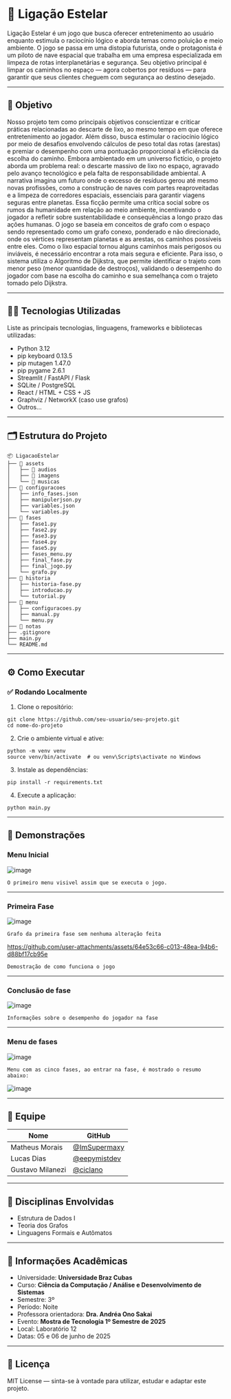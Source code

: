 # 🚀 Ligação Estelar

 Ligação Estelar é um jogo que busca oferecer entretenimento ao usuário enquanto estimula o raciocínio lógico e aborda temas como poluição e meio ambiente. O jogo se passa em uma distopia futurista, onde o protagonista é um piloto de nave espacial que trabalha em uma empresa especializada em limpeza de rotas interplanetárias e segurança. Seu objetivo principal é limpar os caminhos no espaço — agora cobertos por resíduos — para garantir que seus clientes cheguem com segurança ao destino desejado.

---

## 🎯 Objetivo

Nosso projeto tem como principais objetivos conscientizar e criticar práticas relacionadas ao descarte de lixo, ao mesmo tempo em que oferece entretenimento ao jogador. Além disso, busca estimular o raciocínio lógico por meio de desafios envolvendo cálculos de peso total das rotas (arestas) e premiar o desempenho com uma pontuação proporcional à eficiência da escolha do caminho.
Embora ambientado em um universo fictício, o projeto aborda um problema real: o descarte massivo de lixo no espaço, agravado pelo avanço tecnológico e pela falta de responsabilidade ambiental. A narrativa imagina um futuro onde o excesso de resíduos gerou até mesmo novas profissões, como a construção de naves com partes reaproveitadas e a limpeza de corredores espaciais, essenciais para garantir viagens seguras entre planetas. Essa ficção permite uma crítica social sobre os rumos da humanidade em relação ao meio ambiente, incentivando o jogador a refletir sobre sustentabilidade e consequências a longo prazo das ações humanas.
O jogo se baseia em conceitos de grafo com o espaço sendo representado como um grafo conexo, ponderado e não direcionado, onde os vértices representam planetas e as arestas, os caminhos possíveis entre eles. Como o lixo espacial tornou alguns caminhos mais perigosos ou inviáveis, é necessário encontrar a rota mais segura e eficiente. Para isso, o sistema utiliza o Algoritmo de Dijkstra, que permite identificar o trajeto com menor peso (menor quantidade de destroços), validando o desempenho do jogador com base na escolha do caminho e sua semelhança com o trajeto tomado pelo Dijkstra.


---

## 👨‍💻 Tecnologias Utilizadas

Liste as principais tecnologias, linguagens, frameworks e bibliotecas utilizadas:

- Python 3.12
- pip keyboard 0.13.5
- pip mutagen  1.47.0
- pip pygame   2.6.1
- Streamlit / FastAPI / Flask
- SQLite / PostgreSQL
- React / HTML + CSS + JS
- Graphviz / NetworkX (caso use grafos)
- Outros...


---

## 🗂️ Estrutura do Projeto 
```
📦 LigacaoEstelar
├── 📁 assets
│   ├── 📁 audios
│   ├── 📁 imagens
│   └── 📁 musicas
├── 📁 configuracoes
│   ├── info_fases.json
│   ├── manipulerjson.py
│   ├── variables.json
│   └── variables.py
├── 📁 fases
│   ├── fase1.py
│   ├── fase2.py
│   ├── fase3.py
│   ├── fase4.py
│   ├── fase5.py
│   ├── fases_menu.py
│   ├── final_fase.py
│   ├── final_jogo.py
│   └── grafo.py
├── 📁 historia
│   ├── historia-fase.py
│   ├── introducao.py
│   └── tutorial.py
├── 📁 menu
│   ├── configuracoes.py
│   ├── manual.py
│   └── menu.py
├── 📁 notas
├── .gitignore
├── main.py
└── README.md

```

---

## ⚙️ Como Executar

### ✅ Rodando Localmente

1. Clone o repositório:

```
git clone https://github.com/seu-usuario/seu-projeto.git
cd nome-do-projeto
```

2. Crie o ambiente virtual e ative:

```
python -m venv venv
source venv/bin/activate  # ou venv\Scripts\activate no Windows
```

3. Instale as dependências:

```
pip install -r requirements.txt
```

4. Execute a aplicação:

```
python main.py
```

---

## 📸 Demonstrações

  ### Menu Inicial
  
  ![image](https://github.com/user-attachments/assets/9855d67e-56a9-4043-b4ed-2a258b9a7995)
  
  
    O primeiro menu visivel assim que se executa o jogo. 

  --- 

  ### Primeira Fase

  ![image](https://github.com/user-attachments/assets/535f6436-637c-4a97-ba4a-44c92b7c76fd)

  
    Grafo da primeira fase sem nenhuma alteração feita 

  
  https://github.com/user-attachments/assets/64e53c66-c013-48ea-94b6-d88bf17cb95e

  
    Demostração de como funciona o jogo

  ---

  ### Conclusão de fase
  
  ![image](https://github.com/user-attachments/assets/4cb348bb-56eb-418a-8e7d-2183e1c348fe)


    Informações sobre o desempenho do jogador na fase 


  ---

  ### Menu de fases
  
  ![image](https://github.com/user-attachments/assets/d27ffbe8-c6c7-40a5-9428-3b2c4fdebac9)


    Menu com as cinco fases, ao entrar na fase, é mostrado o resumo abaixo: 

  

  ![image](https://github.com/user-attachments/assets/9f23770d-9e33-48e2-8c65-18dac6591e97)


  
---

## 👥 Equipe

| Nome | GitHub |
|------|--------|
| Matheus Morais | [@ImSupermaxy](https://github.com/ImSupermaxy) |
| Lucas Dias | [@eepymistdev](https://github.com/eepymistdev) |
| Gustavo Milanezi | [@ciclano](https://github.com/ciclano) |
---

## 🧠 Disciplinas Envolvidas

- Estrutura de Dados I
- Teoria dos Grafos
- Linguagens Formais e Autômatos

---

## 🏫 Informações Acadêmicas

- Universidade: **Universidade Braz Cubas**
- Curso: **Ciência da Computação / Análise e Desenvolvimento de Sistemas**
- Semestre: 3º
- Período: Noite
- Professora orientadora: **Dra. Andréa Ono Sakai**
- Evento: **Mostra de Tecnologia 1º Semestre de 2025**
- Local: Laboratório 12
- Datas: 05 e 06 de junho de 2025

---

## 📄 Licença

MIT License — sinta-se à vontade para utilizar, estudar e adaptar este projeto.
